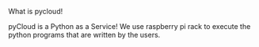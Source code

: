 What is pycloud!

pyCloud is a Python as a Service! We use raspberry pi rack to execute the python programs that are written by the users.